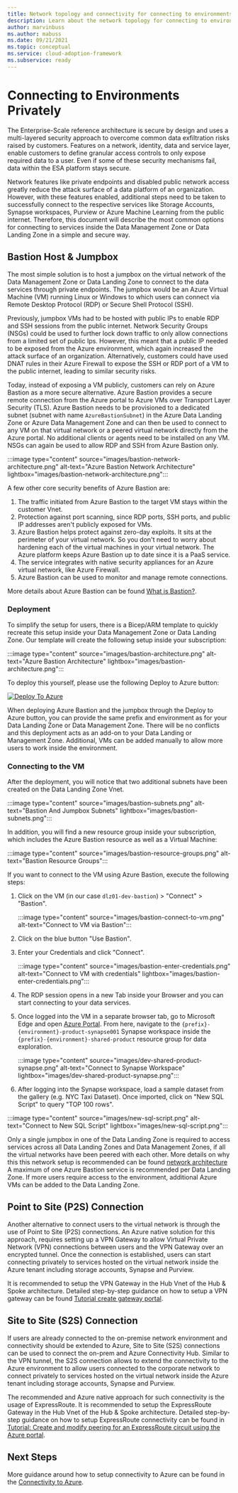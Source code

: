 ```yaml
---
title: Network topology and connectivity for connecting to environments privately
description: Learn about the network topology for connecting to environments privately
author: marvinbuss
ms.author: mabuss
ms.date: 09/21/2021
ms.topic: conceptual
ms.service: cloud-adoption-framework
ms.subservice: ready
---
```


# Connecting to Environments Privately

The Enterprise-Scale reference architecture is secure by design and uses a multi-layered security approach to overcome common data exfiltration risks raised by customers. Features on a network, identity, data and service layer, enable customers to define granular access controls to only expose required data to a user. Even if some of these security mechanisms fail, data within the ESA platform stays secure.

Network features like private endpoints and disabled public network access greatly reduce the attack surface of a data platform of an organization. However, with these features enabled, additional steps need to be taken to successfully connect to the respective services like Storage Accounts, Synapse workspaces, Purview or Azure Machine Learning from the public internet. Therefore, this document will describe the most common options for connecting to services inside the Data Management Zone or Data Landing Zone in a simple and secure way.

## Bastion Host & Jumpbox

The most simple solution is to host a jumpbox on the virtual network of the Data Management Zone or Data Landing Zone to connect to the data services through private endpoints. The jumpbox would be an Azure Virtual Machine (VM) running Linux or Windows to which users can connect via Remote Desktop Protocol (RDP) or Secure Shell Protocol (SSH).

Previously, jumpbox VMs had to be hosted with public IPs to enable RDP and SSH sessions from the public internet. Network Security Groups (NSGs) could be used to further lock down traffic to only allow connections from a limited set of public Ips. However, this meant that a public IP needed to be exposed from the Azure environment, which again increased the attack surface of an organization. Alternatively, customers could have used DNAT rules in their Azure Firewall to expose the SSH or RDP port of a VM to the public internet, leading to similar security risks.

Today, instead of exposing a VM publicly, customers can rely on Azure Bastion as a more secure alternative. Azure Bastion provides a secure remote connection from the Azure portal to Azure VMs over Transport Layer Security (TLS). Azure Bastion needs to be provisioned to a dedicated subnet (subnet with name `AzureBastionSubnet`) in the Azure Data Landing Zone or Azure Data Management Zone and can then be used to connect to any VM on that virtual network or a peered virtual network directly from the Azure portal. No additional clients or agents need to be installed on any VM. NSGs can again be used to allow RDP and SSH from Azure Bastion only.

:::image type="content" source="images/bastion-network-architecture.png" alt-text="Azure Bastion Network Architecture" lightbox="images/bastion-network-architecture.png":::

A few other core security benefits of Azure Bastion are:

1. The traffic initiated from Azure Bastion to the target VM stays within the customer Vnet.
1. Protection against port scanning, since RDP ports, SSH ports, and public IP addresses aren't publicly exposed for VMs.
1. Azure Bastion helps protect against zero-day exploits. It sits at the perimeter of your virtual network. So you don't need to worry about hardening each of the virtual machines in your virtual network. The Azure platform keeps Azure Bastion up to date since it is a PaaS service.
1. The service integrates with native security appliances for an Azure virtual network, like Azure Firewall.
1. Azure Bastion can be used to monitor and manage remote connections.

More details about Azure Bastion can be found [What is Bastion?](/azure/bastion/bastion-overview).

### Deployment

To simplify the setup for users, there is a Bicep/ARM template to quickly recreate this setup inside your Data Management Zone or Data Landing Zone. Our template will create the following setup inside your subscription:

:::image type="content" source="images/bastion-architecture.png" alt-text="Azure Bastion Architecture" lightbox="images/bastion-architecture.png":::

To deploy this yourself, please use the following Deploy to Azure button:

[![Deploy To Azure](https://aka.ms/deploytoazurebutton)](https://portal.azure.com/#blade/Microsoft_Azure_CreateUIDef/CustomDeploymentBlade/uri/https%3A%2F%2Fraw.githubusercontent.com%2FAzure%2Fdata-management-zone%2Fmain%2Fdocs%2Freference%2Fbastionhost%2Fmain.json/uiFormDefinitionUri/https%3A%2F%2Fraw.githubusercontent.com%2FAzure%2Fdata-management-zone%2Fmain%2Fdocs%2Freference%2Fbastionhost%2Fportal.json)

When deploying Azure Bastion and the jumpbox through the Deploy to Azure button, you can provide the same prefix and environment as for your Data Landing Zone or Data Management Zone. There will be no conflicts and this deployment acts as an add-on to your Data Landing or Management Zone. Additional, VMs can be added manually to allow more users to work inside the environment.

### Connecting to the VM

After the deployment, you will notice that two additional subnets have been created on the Data Landing Zone Vnet.

:::image type="content" source="images/bastion-subnets.png" alt-text="Bastion And Jumpbox Subnets" lightbox="images/bastion-subnets.png":::

In addition, you will find a new resource group inside your subscription, which includes the Azure Bastion resource as well as a Virtual Machine:

:::image type="content" source="images/bastion-resource-groups.png" alt-text="Bastion Resource Groups":::

If you want to connect to the VM using Azure Bastion, execute the following steps:

1. Click on the VM (in our case `dlz01-dev-bastion`) > "Connect" > "Bastion".

    :::image type="content" source="images/bastion-connect-to-vm.png" alt-text="Connect to VM via Bastion":::

2. Click on the blue button "Use Bastion".
3. Enter your Credentials and click "Connect".

    :::image type="content" source="images/bastion-enter-credentials.png" alt-text="Connect to VM with credentials" lightbox="images/bastion-enter-credentials.png":::

4. The RDP session opens in a new Tab inside your Browser and you can start connecting to your data services.
5. Once logged into the VM in a separate browser tab, go to Microsoft Edge and open [Azure Portal](https://portal.azure.com/). From here, navigate to the `{prefix}-{environment}-product-synapse001` Synapse workspace inside the `{prefix}-{environment}-shared-product` resource group for data exploration.

    :::image type="content" source="images/dev-shared-product-synapse.png" alt-text="Connect to Synapse Workspace" lightbox="images/dev-shared-product-synapse.png":::

6. After logging into the Synapse workspace, load a sample dataset from the gallery (e.g. NYC Taxi Dataset). Once imported, click on "New SQL Script" to query "TOP 100 rows".

:::image type="content" source="images/new-sql-script.png" alt-text="Connect to New SQL Script" lightbox="images/new-sql-script.png":::

Only a single jumpbox in one of the Data Landing Zone is required to access services across all Data Landing Zones and Data Management Zones, if all the virtual networks have been peered with each other. More details on why this this network setup is recommended can be found [network architecture](eslz-network-architecture.md) A maximum of one Azure Bastion service is recommended per Data Landing Zone. If more users require access to the environment, additional Azure VMs can be added to the Data Landing Zone.

## Point to Site (P2S) Connection

Another alternative to connect users to the virtual network is through the use of Point to Site (P2S) connections. An Azure native solution for this approach, requires setting up a VPN Gateway to allow Virtual Private Network (VPN) connections between users and the VPN Gateway over an encrypted tunnel. Once the connection is established, users can start connecting privately to services hosted on the virtual network inside the Azure tenant including storage accounts, Synapse and Purview.

It is recommended to setup the VPN Gateway in the Hub Vnet of the Hub & Spoke architecture. Detailed step-by-step guidance on how to setup a VPN gateway can be found [Tutorial create gateway portal](/azure/vpn-gateway/tutorial-create-gateway-portal).

## Site to Site (S2S) Connection

If users are already connected to the on-premise network environment and connectivity should be extended to Azure, Site to Site (S2S) connections can be used to connect the on-prem and Azure Connectivity Hub. Similar to the VPN tunnel, the S2S connection allows to extend the connectivity to the Azure environment to allow users connected to the corporate network to connect privately to services hosted on the virtual network inside the Azure tenant including storage accounts, Synapse and Purview.

The recommended and Azure native approach for such connectivity is the usage of ExpressRoute. It is recommended to setup the ExpressRoute Gateway in the Hub Vnet of the Hub & Spoke architecture. Detailed step-by-step guidance on how to setup ExpressRoute connectivity can be found in [Tutorial: Create and modify peering for an ExpressRoute circuit using the Azure portal](/azure/expressroute/expressroute-howto-routing-portal-resource-manager).

## Next Steps

More guidance around how to setup connectivity to Azure can be found in the [Connectivity to Azure](/azure/cloud-adoption-framework/ready/azure-best-practices/connectivity-to-azure).

